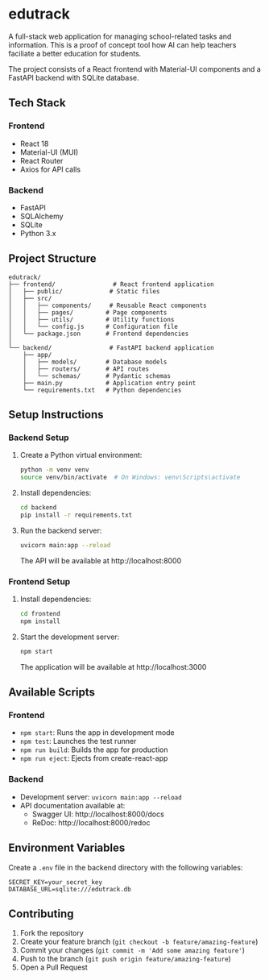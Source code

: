 # edutrack

A full-stack web application for managing school-related tasks and information. 
This is a proof of concept tool how AI can help teachers faciliate a better education for students. 

The project consists of a React frontend with Material-UI components and a FastAPI backend with SQLite database.

## Tech Stack

### Frontend
- React 18
- Material-UI (MUI)
- React Router
- Axios for API calls

### Backend
- FastAPI
- SQLAlchemy
- SQLite
- Python 3.x

## Project Structure

```
edutrack/
├── frontend/                # React frontend application
│   ├── public/             # Static files
│   ├── src/               
│   │   ├── components/     # Reusable React components
│   │   ├── pages/         # Page components
│   │   ├── utils/         # Utility functions
│   │   └── config.js      # Configuration file
│   └── package.json       # Frontend dependencies
│
└── backend/                # FastAPI backend application
    ├── app/
    │   ├── models/        # Database models
    │   ├── routers/       # API routes
    │   └── schemas/       # Pydantic schemas
    ├── main.py            # Application entry point
    └── requirements.txt   # Python dependencies
```

## Setup Instructions

### Backend Setup

1. Create a Python virtual environment:
   ```bash
   python -m venv venv
   source venv/bin/activate  # On Windows: venv\Scripts\activate
   ```

2. Install dependencies:
   ```bash
   cd backend
   pip install -r requirements.txt
   ```

3. Run the backend server:
   ```bash
   uvicorn main:app --reload
   ```
   The API will be available at http://localhost:8000

### Frontend Setup

1. Install dependencies:
   ```bash
   cd frontend
   npm install
   ```

2. Start the development server:
   ```bash
   npm start
   ```
   The application will be available at http://localhost:3000

## Available Scripts

### Frontend

- `npm start`: Runs the app in development mode
- `npm test`: Launches the test runner
- `npm run build`: Builds the app for production
- `npm run eject`: Ejects from create-react-app

### Backend

- Development server: `uvicorn main:app --reload`
- API documentation available at:
  - Swagger UI: http://localhost:8000/docs
  - ReDoc: http://localhost:8000/redoc

## Environment Variables

Create a `.env` file in the backend directory with the following variables:
```
SECRET_KEY=your_secret_key
DATABASE_URL=sqlite:///edutrack.db
```

## Contributing

1. Fork the repository
2. Create your feature branch (`git checkout -b feature/amazing-feature`)
3. Commit your changes (`git commit -m 'Add some amazing feature'`)
4. Push to the branch (`git push origin feature/amazing-feature`)
5. Open a Pull Request
